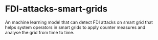 # FDI-attacks-smart-grids

An machine learning model that can detect FDI attacks on smart grid that helps system operators in smart grids to apply counter measures and analyse the grid from time to time.
